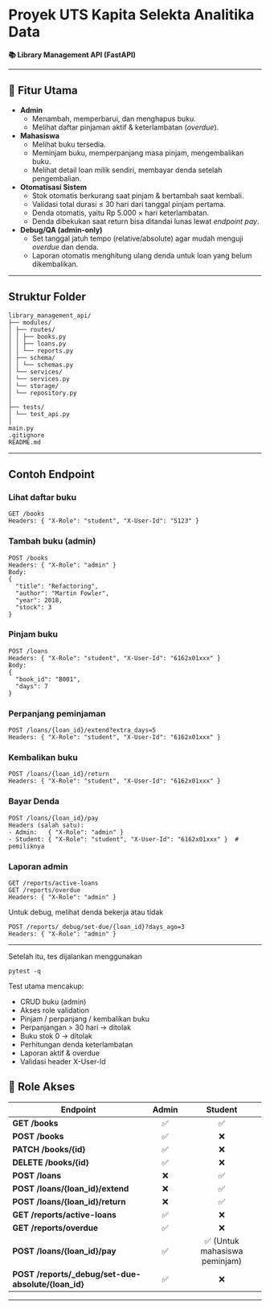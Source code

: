 # Proyek UTS Kapita Selekta Analitika Data
**📚 Library Management API (FastAPI)**

---
## 🚀 Fitur Utama
- **Admin**
  - Menambah, memperbarui, dan menghapus buku.
  - Melihat daftar pinjaman aktif & keterlambatan (*overdue*).
- **Mahasiswa**
  - Melihat buku tersedia.
  - Meminjam buku, memperpanjang masa pinjam, mengembalikan buku.
  - Melihat detail loan milik sendiri, membayar denda setelah pengembalian.
- **Otomatisasi Sistem**
  - Stok otomatis berkurang saat pinjam & bertambah saat kembali.
  - Validasi total durasi ≤ 30 hari dari tanggal pinjam pertama.
  - Denda otomatis, yaitu Rp 5.000 × hari keterlambatan.
  - Denda dibekukan saat return bisa ditandai lunas lewat *endpoint pay*.
- **Debug/QA (admin-only)**
  - Set tanggal jatuh tempo (relative/absolute) agar mudah menguji *overdue* dan denda.
  - Laporan otomatis menghitung ulang denda untuk loan yang belum dikembalikan.
---

## Struktur Folder
```
library_management_api/
├── modules/
│ ├── routes/
│ │ ├── books.py
│ │ ├── loans.py
│ │ └── reports.py
│ ├── schema/
│ │ └── schemas.py
│ └── services/
│ └── services.py
│ └── storage/
│ └── repository.py
│
├── tests/
│ └── test_api.py
│
main.py
.gitignore
README.md 
```
---

## Contoh Endpoint

### Lihat daftar buku
```
GET /books
Headers: { "X-Role": "student", "X-User-Id": "S123" }
```

### Tambah buku (admin)
```
POST /books
Headers: { "X-Role": "admin" }
Body:
{
  "title": "Refactoring",
  "author": "Martin Fowler",
  "year": 2018,
  "stock": 3
}
```

### Pinjam buku
```
POST /loans
Headers: { "X-Role": "student", "X-User-Id": "6162x01xxx" }
Body:
{
  "book_id": "B001",
  "days": 7
}
```

### Perpanjang peminjaman
```
POST /loans/{loan_id}/extend?extra_days=5
Headers: { "X-Role": "student", "X-User-Id": "6162x01xxx" }
```

### Kembalikan buku
```
POST /loans/{loan_id}/return
Headers: { "X-Role": "student", "X-User-Id": "6162x01xxx" }
```

### Bayar Denda
```
POST /loans/{loan_id}/pay
Headers (salah satu):
- Admin:   { "X-Role": "admin" }
- Student: { "X-Role": "student", "X-User-Id": "6162x01xxx" }  # pemiliknya
```

### Laporan admin
```
GET /reports/active-loans
GET /reports/overdue
Headers: { "X-Role": "admin" }
```
Untuk debug, melihat denda bekerja atau tidak
```
POST /reports/_debug/set-due/{loan_id}?days_ago=3
Headers: { "X-Role": "admin" }
```
---
Setelah itu, tes dijalankan menggunakan
```
pytest -q
```
Test utama mencakup:
- CRUD buku (admin)
- Akses role validation
- Pinjam / perpanjang / kembalikan buku
- Perpanjangan > 30 hari → ditolak
- Buku stok 0 → ditolak
- Perhitungan denda keterlambatan
- Laporan aktif & overdue
- Validasi header X-User-Id

## 👥 Role Akses

| Endpoint | Admin | Student |
|-----------|:------:|:--------:|
| **GET /books** | ✅ | ✅ |
| **POST /books** | ✅ | ❌ |
| **PATCH /books/{id}** | ✅ | ❌ |
| **DELETE /books/{id}** | ✅ | ❌ |
| **POST /loans** | ❌ | ✅ |
| **POST /loans/{loan_id}/extend** | ❌ | ✅ |
| **POST /loans/{loan_id}/return** | ❌ | ✅ |
| **GET /reports/active-loans** | ✅ | ❌ |
| **GET /reports/overdue** | ✅ | ❌ |
| **POST /loans/{loan_id}/pay** | ✅ | ✅ (Untuk mahasiswa peminjam) |
| **POST /reports/_debug/set-due-absolute/{loan_id}** | ✅ | ❌ |

---